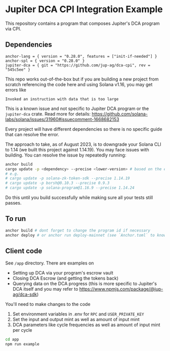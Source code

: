 # Jupiter DCA CPI Integration Example

This repository contains a program that composes Jupiter's DCA program via CPI.

## Dependencies
```
anchor-lang = { version = "0.28.0", features = ["init-if-needed"] }
anchor-spl = { version = "0.28.0" }
jupiter-dca = { git = "https://github.com/jup-ag/dca-cpi", rev = "545c5ee" }
```

This repo works out-of-the-box but if you are building a new project from scratch referencing the code here and using Solana v1.16, you may get errors like
```
Invoked an instruction with data that is too large
```

This is a known issue and not specific to Jupiter DCA program or the `jupiter-dca` crate. Read more for details:
https://github.com/solana-labs/solana/issues/31960#issuecomment-1668682153

Every project will have different dependencies so there is no specific guide that can resolve the error.

The approach to take, as of August 2023, is to downgrade your Solana CLI to 1.14 (we built this project against 1.14.19). You may face issues with building. You can resolve the issue by repeatedly running:

```sh
anchor build
cargo update -p <dependency> --precise <lower-version> # based on the error, downgrade the dependencies' versions
# e.g.
# cargo update -p solana-zk-token-sdk --precise 1.14.19
# cargo update -p borsh@0.10.3 --precise 0.9.3
# cargo update -p solana-program@1.16.9 --precise 1.14.24
```

Do this until you build successfully while making sure all your tests still passes.

## To run
```sh
anchor build # dont forget to change the program id if necessary
anchor deploy # or anchor run deploy-mainnet (see `Anchor.toml` to know what it does)
```

## Client code
See `/app` directory.
There are examples on
- Setting up DCA via your program's escrow vault
- Closing DCA Escrow (and getting the tokens back)
- Querying data on the DCA progress (this is more specific to Jupiter's DCA itself and you may refer to https://www.npmjs.com/package/@jup-ag/dca-sdk)

You'll need to make changes to the code
1. Set environment variables in .env for `RPC` and `USER_PRIVATE_KEY`
2. Set the input and output mint as well as amount of input mint
3. DCA parameters like cycle frequencies as well as amount of input mint per cycle

```sh
cd app
npm run example
```
